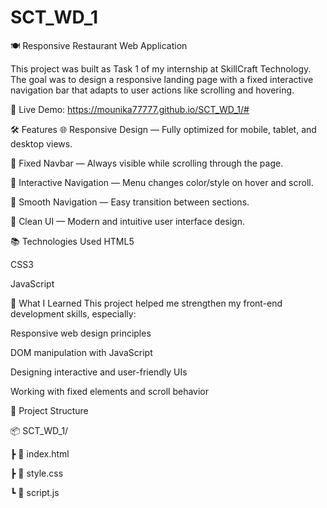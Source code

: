 # SCT_WD_1


🍽️ Responsive Restaurant Web Application

This project was built as Task 1 of my internship at SkillCraft Technology. The goal was to design a responsive landing page with a fixed interactive navigation bar that adapts to user actions like scrolling and hovering.

🔗 Live Demo: https://mounika77777.github.io/SCT_WD_1/#

🛠️ Features
🌐 Responsive Design — Fully optimized for mobile, tablet, and desktop views.

📌 Fixed Navbar — Always visible while scrolling through the page.

🎨 Interactive Navigation — Menu changes color/style on hover and scroll.

🧭 Smooth Navigation — Easy transition between sections.

🧹 Clean UI — Modern and intuitive user interface design.

📚 Technologies Used
HTML5

CSS3

JavaScript 

🚀 What I Learned
This project helped me strengthen my front-end development skills, especially:

Responsive web design principles

DOM manipulation with JavaScript

Designing interactive and user-friendly UIs

Working with fixed elements and scroll behavior

📁 Project Structure

📦 SCT_WD_1/
 
 ┣ 📄 index.html
 
 ┣ 📄 style.css
 
 ┗ 📄 script.js


